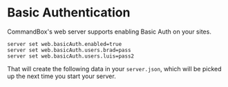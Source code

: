 # Basic Authentication

CommandBox's web server supports enabling Basic Auth on your sites.  

```
server set web.basicAuth.enabled=true
server set web.basicAuth.users.brad=pass
server set web.basicAuth.users.luis=pass2
```

That will create the following data in your `server.json`, which will be picked up the next time you start your server.